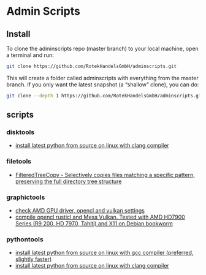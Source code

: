 # Admin Scripts

## Install
To clone the adminscripts repo (master branch) to your local machine, open a terminal and run:

```bash
git clone https://github.com/RotekHandelsGmbH/adminscripts.git
```

This will create a folder called adminscripts with everything from the master branch. If you only want the latest snapshot (a “shallow” clone), you can do:

```bash
git clone --depth 1 https://github.com/RotekHandelsGmbH/adminscripts.git
```

## scripts

### disktools

- [install latest python from source on linux with clang compiler](./readme_install_latest_python_clang.md)

### filetools
 
- [FilteredTreeCopy - Selectively copies files matching a specific pattern, preserving the full directory tree structure](readme_FilteredTreeCopy.md)

### graphictools
 
- [check AMD GPU driver, opencl and vulkan settings](./readme_check_amd_gpu.md)
- [compile opencl rusticl and Mesa Vulkan. Tested with AMD HD7900 Series (R9 200, HD 7970, Tahiti) and X11 on Debian bookworm](compile_rusticl/readme_compile_rusticl.md)


### pythontools

- [install latest python from source on linux with gcc compiler (preferred, slightly faster)](./readme_install_latest_python_clang.md) 
- [install latest python from source on linux with clang compiler](./readme_install_latest_python_clang.md)
 